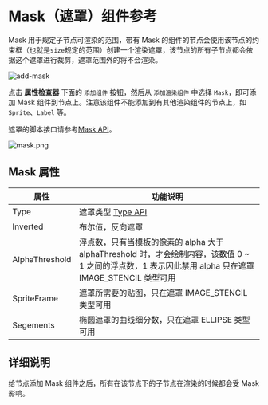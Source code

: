 # Mask（遮罩）组件参考

Mask 用于规定子节点可渲染的范围，带有 Mask 的组件的节点会使用该节点的约束框（也就是`size`规定的范围）创建一个渲染遮罩，该节点的所有子节点都会依据这个遮罩进行裁剪，遮罩范围外的将不会渲染。

![add-mask](./mask/add-mask.png)

点击 **属性检查器** 下面的 `添加组件` 按钮，然后从 `添加渲染组件` 中选择 `Mask`，即可添加 Mask 组件到节点上。注意该组件不能添加到有其他渲染组件的节点上，如 `Sprite`、`Label` 等。

遮罩的脚本接口请参考[Mask API](../api/classes/Mask.html)。

![mask.png](./mask/mask.png)

## Mask 属性

| 属性  |   功能说明           |
| -------------- | ----------- |
| Type           | 遮罩类型 [Type API](../api/enums/Mask.Type.html)
| Inverted       | 布尔值，反向遮罩
| AlphaThreshold | 浮点数，只有当模板的像素的 alpha 大于 alphaThreshold 时，才会绘制内容，该数值 0 ~ 1 之间的浮点数，1 表示因此禁用 alpha 只在遮罩 IMAGE_STENCIL 类型可用
| SpriteFrame    | 遮罩所需要的贴图，只在遮罩 IMAGE_STENCIL 类型可用
| Segements      | 椭圆遮罩的曲线细分数，只在遮罩 ELLIPSE 类型可用

## 详细说明

给节点添加 Mask 组件之后，所有在该节点下的子节点在渲染的时候都会受 Mask 影响。
